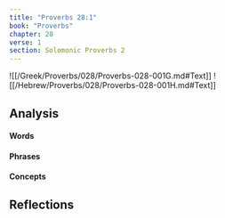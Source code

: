 ```yaml
---
title: "Proverbs 28:1"
book: "Proverbs"
chapter: 28
verse: 1
section: Solomonic Proverbs 2
---
```

![[/Greek/Proverbs/028/Proverbs-028-001G.md#Text]]
![[/Hebrew/Proverbs/028/Proverbs-028-001H.md#Text]]

## Analysis

#### Words

#### Phrases

#### Concepts

## Reflections
